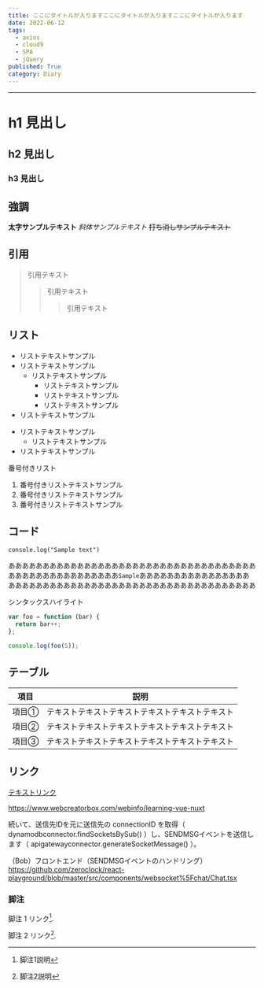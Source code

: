 ```yaml
---
title: ここにタイトルが入りますここにタイトルが入りますここにタイトルが入ります
date: 2022-06-12
tags:
  - axios
  - cloud9
  - SPA
  - jQuery
published: True
category: Diary
---
```

___
# h1 見出し
## h2 見出し
### h3 見出し

## 強調
**太字サンプルテキスト**
*斜体サンプルテキスト*
~~打ち消しサンプルテキスト~~

## 引用
> 引用テキスト
>> 引用テキスト
> > > 引用テキスト

## リスト
+ リストテキストサンプル
+ リストテキストサンプル
  - リストテキストサンプル
    * リストテキストサンプル
    + リストテキストサンプル
    - リストテキストサンプル
+ リストテキストサンプル
- リストテキストサンプル
  - リストテキストサンプル
- リストテキストサンプル

番号付きリスト

1. 番号付きリストテキストサンプル
2. 番号付きリストテキストサンプル
3. 番号付きリストテキストサンプル

## コード
```
console.log("Sample text")
```

ああああああああああああああああああああああああああああああああああああああああああああああああああああ`Sample`ああああああああああああああああああああああああああああああああああああああああああああああああああああ

シンタックスハイライト

``` js
var foo = function (bar) {
  return bar++;
};

console.log(foo(5));
```

## テーブル

| 項目 　 | 説明　　　　  |
| ------ | ----------- |
| 項目①  | テキストテキストテキストテキストテキストテキスト |
| 項目②  | テキストテキストテキストテキストテキストテキスト |
| 項目③  | テキストテキストテキストテキストテキストテキスト |

## リンク

[テキストリンク](https://www.google.com/)

https://www.webcreatorbox.com/webinfo/learning-vue-nuxt

続いて、送信先IDを元に送信先の connectionID を取得（ dynamodbconnector.findSocketsBySub() ）し、SENDMSGイベントを送信します（ apigatewayconnector.generateSocketMessage() ）。

（Bob）フロントエンド（SENDMSGイベントのハンドリング）
https://github.com/zeroclock/react-playground/blob/master/src/components/websocket%5Fchat/Chat.tsx

### 脚注

脚注 1 リンク[^first].

脚注 2 リンク[^second].

[^first]: 脚注1説明

[^second]: 脚注2説明